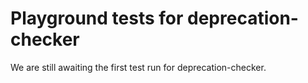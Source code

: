 # Playground tests for deprecation-checker
We are still awaiting the first test run for deprecation-checker.
